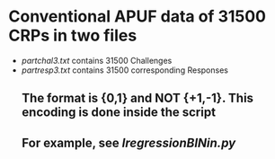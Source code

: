 # Conventional APUF data of 31500 CRPs in two files
- _partchal3.txt_ contains 31500 Challenges
- _partresp3.txt_ contains 31500 corresponding Responses
  ## The format is {0,1} and **NOT** {+1,-1}. This encoding is done inside the script
  ## For example, see _lregressionBINin.py_ 
